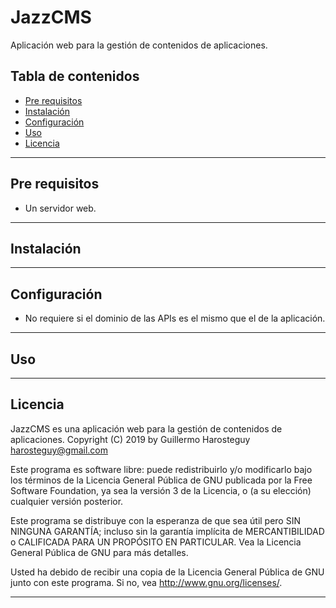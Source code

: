 # JazzCMS

Aplicación web para la gestión de contenidos de aplicaciones.

## Tabla de contenidos

- [Pre requisitos](#pre-requisitos)
- [Instalación](#instalación)
- [Configuración](#configuración)
- [Uso](#uso)
- [Licencia](#licencia)

---
## Pre requisitos

- Un servidor web.

---
## Instalación


---
## Configuración

- No requiere si el dominio de las APIs es el mismo que el de la aplicación.

---
## Uso


---
## Licencia

JazzCMS es una aplicación web para la gestión de contenidos de aplicaciones.
Copyright (C) 2019 by Guillermo Harosteguy <harosteguy@gmail.com>

Este programa es software libre: puede redistribuirlo y/o modificarlo bajo
los términos de la Licencia General Pública de GNU publicada por la Free
Software Foundation, ya sea la versión 3 de la Licencia, o (a su elección)
cualquier versión posterior.

Este programa se distribuye con la esperanza de que sea útil pero SIN
NINGUNA GARANTÍA; incluso sin la garantía implícita de MERCANTIBILIDAD o
CALIFICADA PARA UN PROPÓSITO EN PARTICULAR. Vea la Licencia General Pública
de GNU para más detalles.

Usted ha debido de recibir una copia de la Licencia General Pública
de GNU junto con este programa. Si no, vea <http://www.gnu.org/licenses/>.

---
